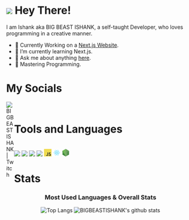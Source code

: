 # <img src="https://cdn.discordapp.com/emojis/776716850301763605.gif?v=1" width="40"> Hey There! 

I am Ishank aka BIG BEAST ISHANK, a self-taught Developer, who loves programming in a creative manner.

- 🔭 Currently Working on a [Next.js Website](https://bigbeastishank.com/).
- 🌱 I’m currently learning Next.js.
- 💬 Ask me about anything [here](https://github.com/BIGBEASTISHANK/BIGBEASTISHANK/issues).
- 💪 Mastering Programming.
# My Socials

<a href="https://instagram.com/opishank">
  <img align="left" alt="BIGBEASTISHANK | Twitch" width="21px" src="https://logodownload.org/wp-content/uploads/2017/04/instagram-logo.png">
</a>
<br />

# Tools and Languages
<br />
<code><img height="20" src="https://cdn.discordapp.com/attachments/765049600817233931/781425295622012968/visual-studio-code.png"></code>
<code><img height="20" src="https://media-exp1.licdn.com/dms/image/C4E0BAQENGF_f27EylA/company-logo_200_200/0/1519912874442?e=2159024400&v=beta&t=owTYkAh6F570qj9eS41jbyJvEenXzKcmFFV0x0zU_zE"></code>
<code><img height="20" src="https://upload.wikimedia.org/wikipedia/commons/thumb/0/0d/C_Sharp_wordmark.svg/1200px-C_Sharp_wordmark.svg.png"></code>
<code><img height="20" src="https://cdn.discordapp.com/attachments/765049600817233931/781426103742234634/html.png"></code>
<code><img height="20" src="https://raw.githubusercontent.com/github/explore/80688e429a7d4ef2fca1e82350fe8e3517d3494d/topics/javascript/javascript.png"></code>
<code><img height="20" src="https://raw.githubusercontent.com/github/explore/80688e429a7d4ef2fca1e82350fe8e3517d3494d/topics/react/react.png"></code>
<code><img height="20" src="https://raw.githubusercontent.com/github/explore/80688e429a7d4ef2fca1e82350fe8e3517d3494d/topics/nodejs/nodejs.png"></code> <br />

# Stats

<div align="center">
  
### Most Used Languages & Overall Stats
![Top Langs](https://github-readme-stats.vercel.app/api/top-langs/?username=BIGBEASTISHANK&bg_color=30,e96443,904e95&title_color=fff&text_color=fff&langs_count=10&layout=compact) ![BIGBEASTISHANK's github stats](https://github-readme-stats.vercel.app/api?username=BIGBEASTISHANK&count_private=true&bg_color=30,e96443,904e95&title_color=fff&text_color=fff)

</div>
